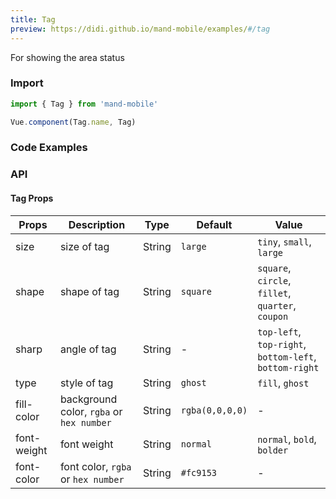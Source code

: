 ```yaml
---
title: Tag
preview: https://didi.github.io/mand-mobile/examples/#/tag
---
```


For showing the area status 

### Import

```javascript
import { Tag } from 'mand-mobile'

Vue.component(Tag.name, Tag)
```

### Code Examples
<!-- DEMO -->

### API

#### Tag Props
| Props | Description | Type | Default | Value |
|----|-----|------|------|------|
|size| size of tag  |String|`large`|`tiny`, `small`, `large`|
|shape| shape of tag |String|`square`|`square`, `circle`, `fillet`, `quarter`, `coupon`|
|sharp|angle of tag|String|-|`top-left`, `top-right`, `bottom-left`, `bottom-right`|
|type| style of tag |String|`ghost`|`fill`, `ghost`|
|fill-color| background color, `rgba` or `hex number`|String|`rgba(0,0,0,0)`|-|
|font-weight| font weight |String|`normal`|`normal`, `bold`, `bolder`|
|font-color| font color, `rgba` or `hex number`|String|`#fc9153`|-|
